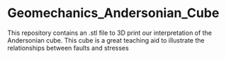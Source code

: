 # Geomechanics_Andersonian_Cube
This repository contains an .stl file to 3D print our interpretation of the Andersonian cube. This cube is a great teaching aid to illustrate the relationships between faults and stresses
